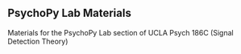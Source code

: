 ## PsychoPy Lab Materials

Materials for the PsychoPy Lab section of UCLA Psych 186C (Signal Detection Theory)